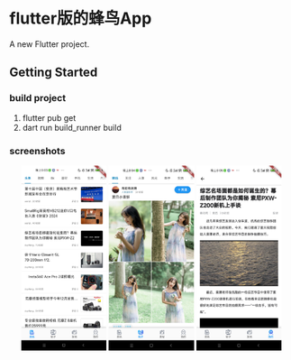 # flutter版的蜂鸟App

A new Flutter project.

## Getting Started

###  build project
1. flutter pub get
2. dart run build_runner build 

### screenshots
<p align="center">
  <img src="https://github.com/shaopx/hummingbird/blob/main/screencap/Screenshot_20240904_200253.png" alt="描述性文本" width="30%" />
  <img src="https://github.com/shaopx/hummingbird/blob/main/screencap/Screenshot_20240904_200331.png" alt="描述性文本" width="30%" />
  <img src="https://github.com/shaopx/hummingbird/blob/main/screencap/Screenshot_20240904_200400.png" alt="描述性文本" width="30%" />
</p>
